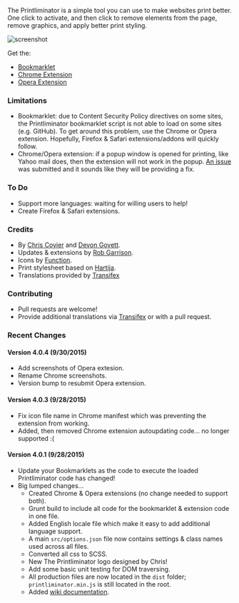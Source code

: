 The Printliminator is a simple tool you can use to make websites print better.
One click to activate, and then click to remove elements from the page, remove graphics, and apply
better print styling.

![screenshot](https://cloud.githubusercontent.com/assets/136959/9867743/caff5512-5b36-11e5-92e5-2b2e022be437.png)

Get the:
* [Bookmarklet](//css-tricks.github.io/The-Printliminator/)
* [Chrome Extension](//chrome.google.com/webstore/detail/the-printliminator/nklechikgnfoonbfmcalddjcpmcmgapf?hl=en-US&gl=US)
* [Opera Extension](//addons.opera.com/en/extensions/details/the-printliminator/?display=en)

### Limitations

* Bookmarklet: due to Content Security Policy directives on some sites, the Printliminator bookmarklet script is not able to load on some sites (e.g. GitHub). To get around this problem, use the Chrome or Opera extension. Hopefully, Firefox &amp; Safari extensions/addons will quickly follow.
* Chrome/Opera extension: if a popup window is opened for printing, like Yahoo mail does, then the extension will not work in the popup. [An issue](https://code.google.com/p/chromium/issues/detail?id=530658) was submitted and it sounds like they will be providing a fix.

### To Do

* Support more languages: waiting for willing users to help!
* Create Firefox & Safari extensions.

### Credits

* By [Chris Coyier](http://chriscoyier.net) and [Devon Govett](http://devongovett.wordpress.com/).
* Updates & extensions by [Rob Garrison](http://wowmotty.blogspot.com/).
* Icons by [Function](http://wefunction.com/2008/07/function-free-icon-set/).
* Print stylesheet based on [Hartija](http://code.google.com/p/hartija/).
* Translations provided by [Transifex]()

### Contributing

* Pull requests are welcome!
* Provide additional translations via [Transifex](https://www.transifex.com/css-tricks/the-printliminator/) or with a pull request.

### Recent Changes

#### Version 4.0.4 (9/30/2015)

* Add screenshots of Opera extesion.
* Rename Chrome screenshots.
* Version bump to resubmit Opera extension.

#### Version 4.0.3 (9/28/2015)

* Fix icon file name in Chrome manifest which was preventing the extension from working.
* Added, then removed Chrome extension autoupdating code... no longer supported :(

#### Version 4.0.1 (9/28/2015)

* Update your Bookmarklets as the code to execute the loaded Printliminator code has changed!
* Big lumped changes...
  * Created Chrome & Opera extensions (no change needed to support both).
  * Grunt build to include all code for the bookmarklet & extension code in one file.
  * Added English locale file which make it easy to add additional language support.
  * A main `src/options.json` file now contains settings & class names used across all files.
  * Converted all css to SCSS.
  * New The Printliminator logo designed by Chris!
  * Add some basic unit testing for DOM traversing.
  * All production files are now located in the `dist` folder; `printliminator.min.js` is still located in the root.
  * Added [wiki documentation](https://github.com/CSS-Tricks/The-Printliminator/wiki).
